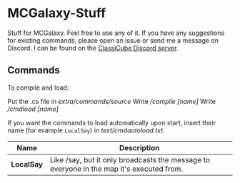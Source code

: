 # MCGalaxy-Stuff
Stuff for MCGalaxy. Feel free to use any of it. If you have any suggestions for existing commands, please open an issue or send me a message on Discord. I can be found on the [ClassiCube Discord server](https://discord.gg/DvYYyRw).

## Commands
To compile and load:

Put the .cs file in *extra/commands/source*
Write */compile [name]*
Write */cmdload [name]*

If you want the commands to load automatically upon start, insert their name (for example `LocalSay`) in *text/cmdautoload.txt*.

| Name | Description |
| ------------- | -----|
| **LocalSay** | Like /say, but it only broadcasts the message to everyone in the map it's executed from.
